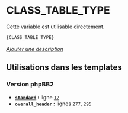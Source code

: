 # CLASS_TABLE_TYPE


Cette variable est utilisable directement.

```html
{CLASS_TABLE_TYPE}
```

[*Ajouter une description*](https://fa-tvars.appspot.com/var/CLASS_TABLE_TYPE)

## Utilisations dans les templates

### Version phpBB2
* __[`standard`](../tpl/var/subsilver/standard.md#readme) :__ ligne [`12`](../tpl/src/subsilver/standard.tpl#L12)
* __[`overall_header`](../tpl/var/subsilver/overall_header.md#readme) :__ lignes [`277`](../tpl/src/subsilver/overall_header.tpl#L277), [`295`](../tpl/src/subsilver/overall_header.tpl#L295)